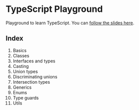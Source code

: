 # TypeScript Playground

Playground to learn TypeScript. You can [follow the slides here](https://docs.google.com/presentation/d/1Y_pjUA1OzW3xUlJvyzE5O183gXYD3Lbyps_BNpk0p2I/edit?usp=sharing).

## Index

1. Basics
2. Classes
3. Interfaces and types
4. Casting
5. Union types
6. Discriminating unions
7. Intersection types
8. Generics
9. Enums
10. Type guards
11. Utils

